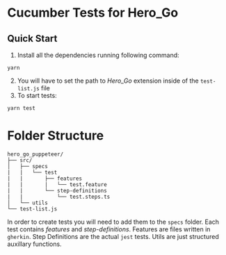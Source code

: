 # Cucumber Tests for Hero_Go

## Quick Start

1. Install all the dependencies running following command:
```
yarn
```
2. You will have to set the path to *Hero_Go* extension inside of the `test-list.js` file
3. To start tests:
```
yarn test
```

# Folder Structure

```
hero_go_puppeteer/
├── src/
│   ├── specs
|   |   └── test
|   |       ├── features
|   |       |   └── test.feature
|   |       └── step-definitions
|   |           └── test.steps.ts
│   └── utils
└── test-list.js
```

In order to create tests you will need to add them to the `specs` folder.
Each test contains *features* and *step-definitions*.
Features are files written in `gherkin`.
Step Definitions are the actual `jest` tests.
Utils are just structured auxillary functions.
